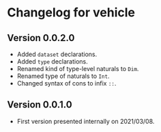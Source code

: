 # Changelog for vehicle

## Version 0.0.2.0

- Added `dataset` declarations.
- Added `type` declarations.
- Renamed kind of type-level naturals to `Dim`.
- Renamed type of naturals to `Int`.
- Changed syntax of cons to infix `::`.

## Version 0.0.1.0

- First version presented internally on 2021/03/08.
